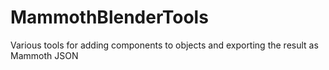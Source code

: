 # MammothBlenderTools

Various tools for adding components to objects and exporting the result as Mammoth JSON

